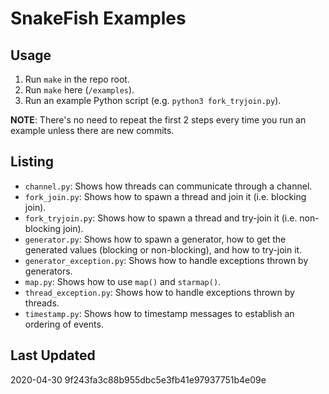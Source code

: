 # SnakeFish Examples

## Usage
1. Run `make` in the repo root.
2. Run `make` here (`/examples`).
3. Run an example Python script (e.g. `python3 fork_tryjoin.py`).

**NOTE**: There's no need to repeat the first 2 steps every time you run an example unless there are new commits.

## Listing
- `channel.py`: Shows how threads can communicate through a channel.
- `fork_join.py`: Shows how to spawn a thread and join it (i.e. blocking join).
- `fork_tryjoin.py`: Shows how to spawn a thread and try-join it (i.e. non-blocking join).
- `generator.py`: Shows how to spawn a generator, how to get the generated values (blocking or non-blocking), and how to try-join it.
- `generator_exception.py`: Shows how to handle exceptions thrown by generators.
- `map.py`: Shows how to use `map()` and `starmap()`.
- `thread_exception.py`: Shows how to handle exceptions thrown by threads.
- `timestamp.py`: Shows how to timestamp messages to establish an ordering of events.

## Last Updated
2020-04-30 9f243fa3c88b955dbc5e3fb41e97937751b4e09e
